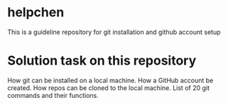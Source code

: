 # helpchen
This is a guideline repository for git installation and github account setup

# Solution task on this repository
How git can be installed on a local machine.
How a GitHub account be created.
How repos can be cloned to the local machine.
List of 20 git commands and their functions.
